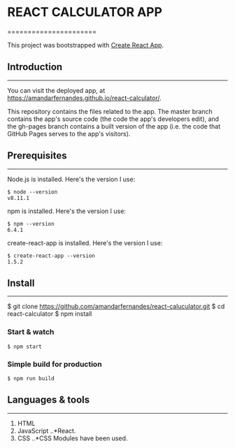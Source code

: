 # REACT CALCULATOR APP
======================

This project was bootstrapped with [Create React App](https://github.com/facebookincubator/create-react-app).

## Introduction
---------------
You can visit the deployed app, at https://amandarfernandes.github.io/react-calculator/.

This repository contains the files related to the app. The master branch contains the app's source code (the code the app's developers edit), and the gh-pages branch contains a built version of the app (i.e. the code that GitHub Pages serves to the app's visitors).

## Prerequisites
---------------
Node.js is installed. Here's the version I use:
```
$ node --version
v8.11.1
```
npm is installed. Here's the version I use:
```
$ npm --version
6.4.1
```
create-react-app is installed. Here's the version I use:
```
$ create-react-app --version
1.5.2
```
## Install
----------
$ git clone https://github.com/amandarfernandes/react-caluculator.git
$ cd react-calculator
$ npm install

### Start & watch
```
$ npm start
```
### Simple build for production
```
$ npm run build
```
## Languages & tools
--------------------
1. HTML
2. JavaScript
..*React.
3. CSS
..*CSS Modules have been used.



